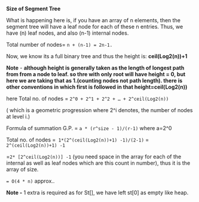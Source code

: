 **Size of Segment Tree**

What is happening here is, if you have an array of n elements, then the segment tree will have a leaf node for each of these n entries. Thus, we have (n) leaf nodes, and also (n-1) internal nodes.

Total number of nodes= `n + (n-1) = 2n-1.`


Now, we know its a full binary tree and thus the height is: **ceil(Log2(n))+1**

**Note** - **although height is generally taken as the length of longest path from  from a node to leaf.
so thre with only root will have height = 0, but here we are taking that as 1.(counting nodes not path length).
there is other conventions in which first is followed in that height=ceil(Log2(n))**


here Total no. of nodes = `2^0 + 2^1 + 2^2 + … + 2^ceil(Log2(n))` 

( which is a geometric progression where 2^i denotes, the number of nodes at level i.)


Formula of summation G.P. = `a * (r^size - 1)/(r-1)` where a=2^0

Total no. of nodes =` 1*(2^(ceil(Log2(n))+1) -1)/(2-1)` = `2^(ceil(Log2(n))+1) -1`

=` 2* [2^ceil(Log2(n))] -1 `
(you need space in the array for each of the internal as well as leaf nodes which are this count in number), thus it is the array of size.

`= O(4 * n)` approx..

**Note -**
 1 extra is required as for St[], we have left st[0] as empty like heap.  
